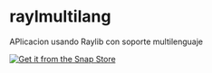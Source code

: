 # raylmultilang
APlicacion usando Raylib con soporte multilenguaje

[![Get it from the Snap Store](https://snapcraft.io/static/images/badges/en/snap-store-black.svg)](https://snapcraft.io/multilangcrlb)

